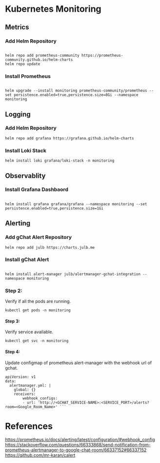 # Kubernetes Monitoring

## Metrics

### Add Helm Repository

```

helm repo add prometheus-community https://prometheus-community.github.io/helm-charts
helm repo update

```

### Install Prometheus

```

helm upgrade --install monitoring prometheus-community/prometheus --set persistence.enabled=true,persistence.size=8Gi --namespace monitoring

```

## Logging

### Add Helm Repository 

```
helm repo add grafana https://grafana.github.io/helm-charts

```

### Install Loki Stack

```
helm install loki grafana/loki-stack -n monitoring

```

## Observablity

### Install Grafana Dashbaord

```

helm install grafana grafana/grafana --namespace monitoring --set persistence.enabled=true,persistence.size=1Gi

```

## Alerting

### Add gChat Alert Repository

```
helm repo add julb https://charts.julb.me

```

### Install gChat Alert 

```

helm install alert-manager julb/alertmanager-gchat-integration --namespace monitoring

```
### Step 2:
Verify if all the pods are running.

``` kubectl get pods -n monitoring ```

#### Step 3:
Verify service available.

``` kubectl get svc -n monitoring ```

#### Step 4:
Update configmap of prometheus alert-manager with the webhook url of gchat.

```
apiVersion: v1
data:
  alertmanager.yml: |
	global: {}
	receivers:
    	webhook_configs:
        - url: 'http://<GCHAT_SERVICE-NAME>:<SERVICE_PORT>/alerts?room=<Google_Room_Name>' ```
```		


# References
https://prometheus.io/docs/alerting/latest/configuration/#webhook_config
https://stackoverflow.com/questions/66333868/send-notification-from-prometheus-alertmanager-to-google-chat-room/66337152#66337152
https://github.com/mr-karan/calert
